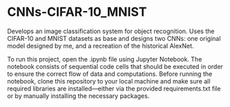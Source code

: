 # CNNs-CIFAR-10_MNIST

Develops an image classification system for object recognition. Uses the CIFAR-10 and MNIST datasets as base and designs two CNNs: one original model designed by me, and a recreation of the historical AlexNet.

To run this project, open the .ipynb file using Jupyter Notebook. The notebook consists of sequential code cells that should be executed in order to ensure the correct flow of data and computations. Before running the notebook, clone this repository to your local machine and make sure all required libraries are installed—either via the provided requirements.txt file or by manually installing the necessary packages.
